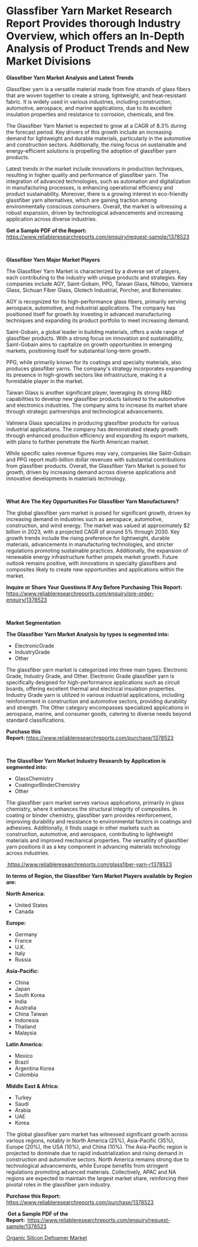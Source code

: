 <p><h1>Glassfiber Yarn Market Research Report Provides thorough Industry Overview, which offers an In-Depth Analysis of Product Trends and New Market Divisions</h1></p><p><strong>Glassfiber Yarn Market Analysis and Latest Trends</strong></p>
<p><p>Glassfiber yarn is a versatile material made from fine strands of glass fibers that are woven together to create a strong, lightweight, and heat-resistant fabric. It is widely used in various industries, including construction, automotive, aerospace, and marine applications, due to its excellent insulation properties and resistance to corrosion, chemicals, and fire.</p><p>The Glassfiber Yarn Market is expected to grow at a CAGR of 8.3% during the forecast period. Key drivers of this growth include an increasing demand for lightweight and durable materials, particularly in the automotive and construction sectors. Additionally, the rising focus on sustainable and energy-efficient solutions is propelling the adoption of glassfiber yarn products. </p><p>Latest trends in the market include innovations in production techniques, resulting in higher quality and performance of glassfiber yarn. The integration of advanced technologies, such as automation and digitalization in manufacturing processes, is enhancing operational efficiency and product sustainability. Moreover, there is a growing interest in eco-friendly glassfiber yarn alternatives, which are gaining traction among environmentally conscious consumers. Overall, the market is witnessing a robust expansion, driven by technological advancements and increasing application across diverse industries.</p></p>
<p><strong>Get a Sample PDF of the Report:&nbsp;</strong> <a href="https://www.reliableresearchreports.com/enquiry/request-sample/1378523?utm_campaign=2794&utm_medium=2&utm_source=Github&utm_content=ia&utm_term=31032025&utm_id=glassfiber-yarn">https://www.reliableresearchreports.com/enquiry/request-sample/1378523</a></p>
<p>&nbsp;</p>
<p><strong>Glassfiber Yarn Major Market Players</strong></p>
<p><p>The Glassfiber Yarn Market is characterized by a diverse set of players, each contributing to the industry with unique products and strategies. Key companies include AGY, Saint-Gobain, PPG, Taiwan Glass, Nittobo, Valmiera Glass, Sichuan Fiber Glass, Glotech Industrial, Porcher, and Bohemiatex.</p><p>AGY is recognized for its high-performance glass fibers, primarily serving aerospace, automotive, and industrial applications. The company has positioned itself for growth by investing in advanced manufacturing techniques and expanding its product portfolio to meet increasing demand. </p><p>Saint-Gobain, a global leader in building materials, offers a wide range of glassfiber products. With a strong focus on innovation and sustainability, Saint-Gobain aims to capitalize on growth opportunities in emerging markets, positioning itself for substantial long-term growth. </p><p>PPG, while primarily known for its coatings and specialty materials, also produces glassfiber yarns. The company's strategy incorporates expanding its presence in high-growth sectors like infrastructure, making it a formidable player in the market.</p><p>Taiwan Glass is another significant player, leveraging its strong R&D capabilities to develop new glassfiber products tailored to the automotive and electronics industries. The company aims to increase its market share through strategic partnerships and technological advancements.</p><p>Valmiera Glass specializes in producing glassfiber products for various industrial applications. The company has demonstrated steady growth through enhanced production efficiency and expanding its export markets, with plans to further penetrate the North American market.</p><p>While specific sales revenue figures may vary, companies like Saint-Gobain and PPG report multi-billion dollar revenues with substantial contributions from glassfiber products. Overall, the Glassfiber Yarn Market is poised for growth, driven by increasing demand across diverse applications and innovative developments in materials technology.</p></p>
<p>&nbsp;</p>
<p><strong>What Are The Key Opportunities For Glassfiber Yarn Manufacturers?</strong></p>
<p><p>The global glassfiber yarn market is poised for significant growth, driven by increasing demand in industries such as aerospace, automotive, construction, and wind energy. The market was valued at approximately $2 billion in 2023, with a projected CAGR of around 5% through 2030. Key growth trends include the rising preference for lightweight, durable materials, advancements in manufacturing technologies, and stricter regulations promoting sustainable practices. Additionally, the expansion of renewable energy infrastructure further propels market growth. Future outlook remains positive, with innovations in specialty glassfibers and composites likely to create new opportunities and applications within the market.</p></p>
<p><strong>Inquire or Share Your Questions If Any Before Purchasing This Report:</strong> <a href="https://www.reliableresearchreports.com/enquiry/pre-order-enquiry/1378523?utm_campaign=2794&utm_medium=2&utm_source=Github&utm_content=ia&utm_term=31032025&utm_id=glassfiber-yarn">https://www.reliableresearchreports.com/enquiry/pre-order-enquiry/1378523</a></p>
<p>&nbsp;</p>
<p><strong>Market Segmentation</strong></p>
<p><strong>The Glassfiber Yarn Market Analysis by types is segmented into:</strong></p>
<p><ul><li>ElectronicGrade</li><li>IndustryGrade</li><li>Other</li></ul></p>
<p><p>The glassfiber yarn market is categorized into three main types: Electronic Grade, Industry Grade, and Other. Electronic Grade glassfiber yarn is specifically designed for high-performance applications such as circuit boards, offering excellent thermal and electrical insulation properties. Industry Grade yarn is utilized in various industrial applications, including reinforcement in construction and automotive sectors, providing durability and strength. The Other category encompasses specialized applications in aerospace, marine, and consumer goods, catering to diverse needs beyond standard classifications.</p></p>
<p><strong>Purchase this Report:&nbsp;</strong><a href="https://www.reliableresearchreports.com/purchase/1378523?utm_campaign=2794&utm_medium=2&utm_source=Github&utm_content=ia&utm_term=31032025&utm_id=glassfiber-yarn">https://www.reliableresearchreports.com/purchase/1378523</a></p>
<p>&nbsp;</p>
<p><strong>The Glassfiber Yarn Market Industry Research by Application is segmented into:</strong></p>
<p><ul><li>GlassChemistry</li><li>CoatingorBinderChemistry</li><li>Other</li></ul></p>
<p><p>The glassfiber yarn market serves various applications, primarily in glass chemistry, where it enhances the structural integrity of composites. In coating or binder chemistry, glassfiber yarn provides reinforcement, improving durability and resistance to environmental factors in coatings and adhesives. Additionally, it finds usage in other markets such as construction, automotive, and aerospace, contributing to lightweight materials and improved mechanical properties. The versatility of glassfiber yarn positions it as a key component in advancing materials technology across industries.</p></p>
<p><a href="https://www.reliableresearchreports.com/glassfiber-yarn-r1378523?utm_campaign=2794&utm_medium=2&utm_source=Github&utm_content=ia&utm_term=31032025&utm_id=glassfiber-yarn">&nbsp;https://www.reliableresearchreports.com/glassfiber-yarn-r1378523</a></p>
<p><strong>In terms of Region, the Glassfiber Yarn Market Players available by Region are:</strong></p>
<p>
    <p> <strong> North America: </strong>
        <ul>
            <li>United States</li>
            <li>Canada</li>
        </ul>
        </p> 
    <p> <strong> Europe: </strong>
        <ul>
            <li>Germany</li>
            <li>France</li>
            <li>U.K.</li>
            <li>Italy</li>
            <li>Russia</li>
        </ul>
        </p> 
    <p> <strong> Asia-Pacific: </strong>
        <ul>
            <li>China</li>
            <li>Japan</li>
            <li>South Korea</li>
            <li>India</li>
            <li>Australia</li>
            <li>China Taiwan</li>
            <li>Indonesia</li>
            <li>Thailand</li>
            <li>Malaysia</li>
        </ul>
        </p> 
    <p> <strong> Latin America: </strong>
        <ul>
            <li>Mexico</li>
            <li>Brazil</li>
            <li>Argentina Korea</li>
            <li>Colombia</li>
        </ul>
        </p> 
    <p> <strong> Middle East & Africa: </strong>
        <ul>
            <li>Turkey</li>
            <li>Saudi</li>
            <li>Arabia</li>
            <li>UAE</li>
            <li>Korea</li>
        </ul>
    </p>
    </p>
<p><p>The global glassfiber yarn market has witnessed significant growth across various regions, notably in North America (25%), Asia-Pacific (35%), Europe (20%), the USA (10%), and China (10%). The Asia-Pacific region is projected to dominate due to rapid industrialization and rising demand in construction and automotive sectors. North America remains strong due to technological advancements, while Europe benefits from stringent regulations promoting advanced materials. Collectively, APAC and NA regions are expected to maintain the largest market share, reinforcing their pivotal roles in the glassfiber yarn industry.</p></p>
<p><strong>Purchase this Report: </strong><a href="https://www.reliableresearchreports.com/purchase/1378523?utm_campaign=2794&utm_medium=2&utm_source=Github&utm_content=ia&utm_term=31032025&utm_id=glassfiber-yarn">https://www.reliableresearchreports.com/purchase/1378523</a></p>
<p>&nbsp;<strong>Get a Sample PDF of the Report:&nbsp;&nbsp;</strong><a href="https://www.reliableresearchreports.com/enquiry/request-sample/1378523?utm_campaign=2794&utm_medium=2&utm_source=Github&utm_content=ia&utm_term=31032025&utm_id=glassfiber-yarn">https://www.reliableresearchreports.com/enquiry/request-sample/1378523</a></p>
<p><strong></strong></p>
<p><p><a href="https://github.com/schwminh2001101/Market-Research-Report-List-1/blob/main/organic-silicon-defoamer-market.md?utm_campaign=2794&utm_medium=2&utm_source=Github&utm_content=ia&utm_term=31032025&utm_id=glassfiber-yarn">Organic Silicon Defoamer Market</a></p></p>